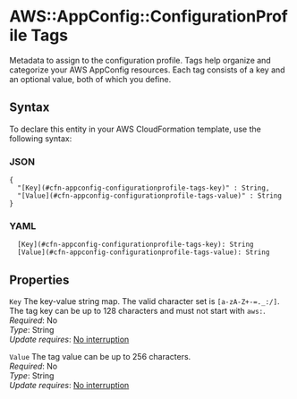 # AWS::AppConfig::ConfigurationProfile Tags<a name="aws-properties-appconfig-configurationprofile-tags"></a>

Metadata to assign to the configuration profile\. Tags help organize and categorize your AWS AppConfig resources\. Each tag consists of a key and an optional value, both of which you define\.

## Syntax<a name="aws-properties-appconfig-configurationprofile-tags-syntax"></a>

To declare this entity in your AWS CloudFormation template, use the following syntax:

### JSON<a name="aws-properties-appconfig-configurationprofile-tags-syntax.json"></a>

```
{
  "[Key](#cfn-appconfig-configurationprofile-tags-key)" : String,
  "[Value](#cfn-appconfig-configurationprofile-tags-value)" : String
}
```

### YAML<a name="aws-properties-appconfig-configurationprofile-tags-syntax.yaml"></a>

```
  [Key](#cfn-appconfig-configurationprofile-tags-key): String
  [Value](#cfn-appconfig-configurationprofile-tags-value): String
```

## Properties<a name="aws-properties-appconfig-configurationprofile-tags-properties"></a>

`Key` <a name="cfn-appconfig-configurationprofile-tags-key"></a>
The key\-value string map\. The valid character set is `[a-zA-Z+-=._:/]`\. The tag key can be up to 128 characters and must not start with `aws:`\.  
_Required_: No  
_Type_: String  
_Update requires_: [No interruption](https://docs.aws.amazon.com/AWSCloudFormation/latest/UserGuide/using-cfn-updating-stacks-update-behaviors.html#update-no-interrupt)

`Value` <a name="cfn-appconfig-configurationprofile-tags-value"></a>
The tag value can be up to 256 characters\.  
_Required_: No  
_Type_: String  
_Update requires_: [No interruption](https://docs.aws.amazon.com/AWSCloudFormation/latest/UserGuide/using-cfn-updating-stacks-update-behaviors.html#update-no-interrupt)
